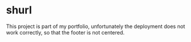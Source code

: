 # shurl

This project is part of my portfolio, unfortunately the deployment does not work correctly, so that the footer is not centered.
